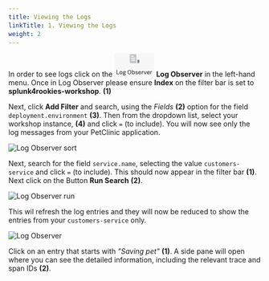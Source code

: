 ```yaml
---
title: Viewing the Logs
linkTitle: 1. Viewing the Logs
weight: 2
---
```


In order to see logs click on the ![Logo](../images/logo-icon.png?classes=inline&height=25px)  **Log Observer** in the left-hand menu. Once in Log Observer please ensure **Index** on the filter bar is set to **splunk4rookies-workshop**. **(1)**

Next, click **Add Filter** and search, using the *Fields* **(2)** option for the field `deployment.environment` **(3)**.   Then from the dropdown list, select your workshop instance, **(4)** and click `=` (to include). You will now see only the log messages from your PetClinic application.

![Log Observer sort](../../images/log-observer-sort.png)

Next, search for the field `service.name`, selecting the value `customers-service` and click `=` (to include). This should now appear in the filter bar **(1)**. Next click on the Button **Run Search** **(2)**.

![Log Observer run](../../images/log-observer-run.png)

This wil refresh the log entries and they will now be reduced to show the entries from your `customers-service` only.

![Log Observer](../../images/log-observer-trace-info.png)

Click on an entry that starts with *"Saving pet"* **(1)**. A side pane will open where you can see the detailed information, including the relevant trace and span IDs **(2)**.
